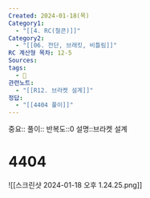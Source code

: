 ```yaml
---
Created: 2024-01-18(목)
Category1:
  - "[[4. RC(철콘)]]"
Category2:
  - "[[06. 전단, 브래킷, 비틀림]]"
RC 계산형 목차: 12-5
Sources: 
tags:
  - 🧮
관련노트:
  - "[[R12. 브라켓 설계]]"
정답:
  - "[[4404 풀이]]"
---
```

중요::
풀이::
반복도::0
설명::브라켓 설계

#  4404

![[스크린샷 2024-01-18 오후 1.24.25.png]]